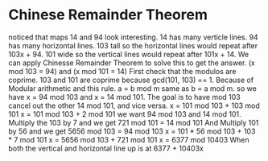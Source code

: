 # Chinese Remainder Theorem

noticed that maps 14 and 94 look interesting.
14 has many verticle lines.
94 has many horizontal lines.
103 tall so the horizontal lines would repeat after 103x + 94.
101 wide so the vertical lines would repeat after 101x + 14.
We can apply Chinesse Remainder Theorem to solve this to get the answer.
(x mod 103 = 94) and (x mod 101 = 14) First check that the modulos are coprime.
103 and 101 are coprime because gcd(101, 103) == 1.
Because of Modular arithmetic and this rule.
a = b mod m same as b = a mod m.
so we have x = 94 mod 103 and x = 14 mod 101.
The goal is to have mod 103 cancel out the other 14 mod 101, and vice versa.
x = 101 mod 103 + 103 mod 101 x = 101 mod 103 + 2 mod 101 we want 94 mod 103 and
14 mod 101.
Multiply the 103 by 7 and we get 721 mod 101 = 14 mod 101 And Multiply 101 by 56
and we get 5656 mod 103 = 94 mod 103 x = 101 * 56 mod 103 + 103 * 7 mod 101 x =
5656 mod 103 + 721 mod 101 x = 6377 mod 10403 When both the vertical and
horizontal line up is at 6377 + 10403x
